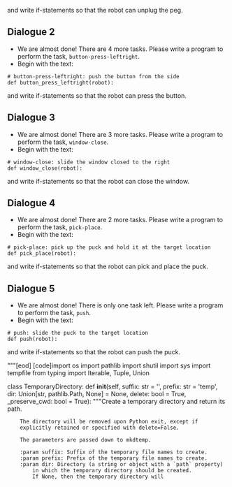 

and write if-statements so that the robot can unplug the peg.

## Dialogue 2

- We are almost done!  There are 4 more tasks.  Please write a program to perform the task, `button-press-leftright`.
- Begin with the text:

```
# button-press-leftright: push the button from the side
def button_press_leftright(robot):
```

and write if-statements so that the robot can press the button.

## Dialogue 3

- We are almost done!  There are 3 more tasks.  Please write a program to perform the task, `window-close`.
- Begin with the text:

```
# window-close: slide the window closed to the right
def window_close(robot):
```

and write if-statements so that the robot can close the window.

## Dialogue 4

- We are almost done!  There are 2 more tasks.  Please write a program to perform the task, `pick-place`.
- Begin with the text:

```
# pick-place: pick up the puck and hold it at the target location
def pick_place(robot):
```

and write if-statements so that the robot can pick and place the puck.

## Dialogue 5

- We are almost done!  There is only one task left.  Please write a program to perform the task, `push`.
- Begin with the text:

```
# push: slide the puck to the target location
def push(robot):
```

and write if-statements so that the robot can push the puck.

"""[eod] [code]import os
import pathlib
import shutil
import sys
import tempfile
from typing import Iterable, Tuple, Union


class TemporaryDirectory:
    def __init__(self,
                 suffix: str = '',
                 prefix: str = 'temp',
                 dir: Union[str, pathlib.Path, None] = None,
                 delete: bool = True,
                 _preserve_cwd: bool = True):
        """Create a temporary directory and return its path.

        The directory will be removed upon Python exit, except if
        explicitly retained or specified with delete=False.

        The parameters are passed down to mkdtemp.

        :param suffix: Suffix of the temporary file names to create.
        :param prefix: Prefix of the temporary file names to create.
        :param dir: Directory (a string or object with a `path` property)
            in which the temporary directory should be created.
            If None, then the temporary directory will